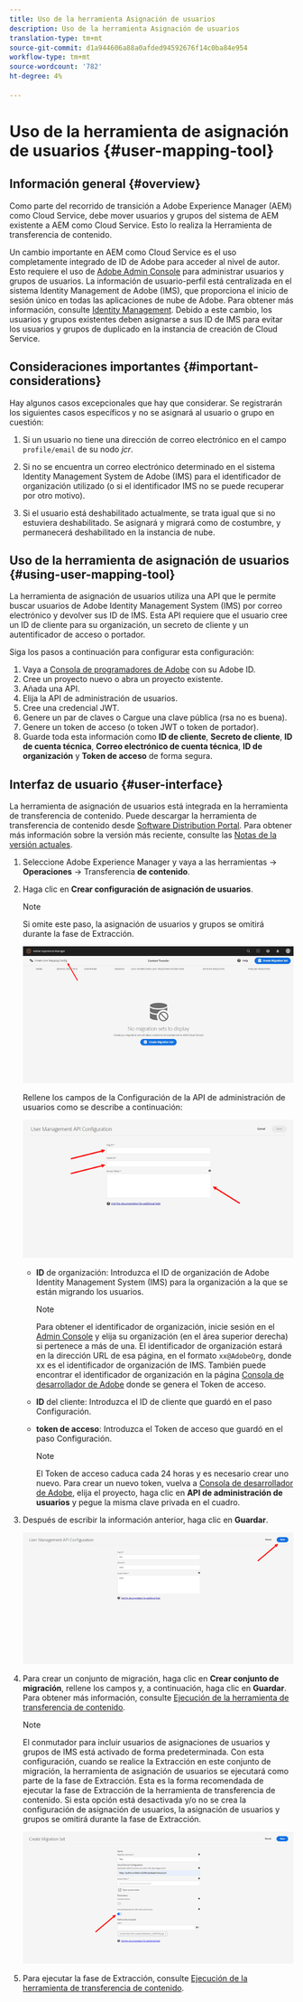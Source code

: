 ```yaml
---
title: Uso de la herramienta Asignación de usuarios
description: Uso de la herramienta Asignación de usuarios
translation-type: tm+mt
source-git-commit: d1a944606a88a0afded94592676f14c0ba84e954
workflow-type: tm+mt
source-wordcount: '782'
ht-degree: 4%

---
```



# Uso de la herramienta de asignación de usuarios {#user-mapping-tool}

## Información general {#overview}

Como parte del recorrido de transición a Adobe Experience Manager (AEM) como Cloud Service, debe mover usuarios y grupos del sistema de AEM existente a AEM como Cloud Service. Esto lo realiza la Herramienta de transferencia de contenido.

Un cambio importante en AEM como Cloud Service es el uso completamente integrado de ID de Adobe para acceder al nivel de autor.  Esto requiere el uso de [Adobe Admin Console](https://helpx.adobe.com/es/enterprise/using/admin-console.html) para administrar usuarios y grupos de usuarios. La información de usuario-perfil está centralizada en el sistema Identity Management de Adobe (IMS), que proporciona el inicio de sesión único en todas las aplicaciones de nube de Adobe. Para obtener más información, consulte [Identity Management](https://experienceleague.adobe.com/docs/experience-manager-cloud-service/overview/what-is-new-and-different.html?lang=en#identity-management). Debido a este cambio, los usuarios y grupos existentes deben asignarse a sus ID de IMS para evitar los usuarios y grupos de duplicado en la instancia de creación de Cloud Service.

## Consideraciones importantes {#important-considerations}

Hay algunos casos excepcionales que hay que considerar. Se registrarán los siguientes casos específicos y no se asignará al usuario o grupo en cuestión:

1. Si un usuario no tiene una dirección de correo electrónico en el campo `profile/email` de su nodo *jcr*.

1. Si no se encuentra un correo electrónico determinado en el sistema Identity Management System de Adobe (IMS) para el identificador de organización utilizado (o si el identificador IMS no se puede recuperar por otro motivo).

1. Si el usuario está deshabilitado actualmente, se trata igual que si no estuviera deshabilitado. Se asignará y migrará como de costumbre, y permanecerá deshabilitado en la instancia de nube.

## Uso de la herramienta de asignación de usuarios {#using-user-mapping-tool}

La herramienta de asignación de usuarios utiliza una API que le permite buscar usuarios de Adobe Identity Management System (IMS) por correo electrónico y devolver sus ID de IMS. Esta API requiere que el usuario cree un ID de cliente para su organización, un secreto de cliente y un autentificador de acceso o portador.

Siga los pasos a continuación para configurar esta configuración:

1. Vaya a [Consola de programadores de Adobe](https://console.adobe.io) con su Adobe ID.
1. Cree un proyecto nuevo o abra un proyecto existente.
1. Añada una API.
1. Elija la API de administración de usuarios.
1. Cree una credencial JWT.
1. Genere un par de claves o Cargue una clave pública (rsa no es buena).
1. Genere un token de acceso (o token JWT o token de portador).
1. Guarde toda esta información como **ID de cliente**, **Secreto de cliente**, **ID de cuenta técnica**, **Correo electrónico de cuenta técnica**, **ID de organización** y **Token de acceso** de forma segura.

## Interfaz de usuario {#user-interface}

La herramienta de asignación de usuarios está integrada en la herramienta de transferencia de contenido. Puede descargar la herramienta de transferencia de contenido desde [Software Distribution Portal](https://experience.adobe.com/#/downloads/content/software-distribution/es-ES/aemcloud.html). Para obtener más información sobre la versión más reciente, consulte las [Notas de la versión actuales](/help/release-notes/release-notes-cloud/release-notes-current.md).

1. Seleccione Adobe Experience Manager y vaya a las herramientas -> **Operaciones** -> Transferencia **de contenido**.
1. Haga clic en **Crear configuración de asignación de usuarios**.

   >[!NOTE]
   >Si omite este paso, la asignación de usuarios y grupos se omitirá durante la fase de Extracción.

   ![image](/help/move-to-cloud-service/content-transfer-tool/assets-user-mapping/user-mapping-1.png)

   Rellene los campos de la Configuración de la API de administración de usuarios como se describe a continuación:

   ![image](/help/move-to-cloud-service/content-transfer-tool/assets-user-mapping/user-mapping-2.png)

   * **ID** de organización: Introduzca el ID de organización de Adobe Identity Management System (IMS) para la organización a la que se están migrando los usuarios.

      >[!NOTE]
      >Para obtener el identificador de organización, inicie sesión en el [Admin Console](https://adminconsole.adobe.com/) y elija su organización (en el área superior derecha) si pertenece a más de una. El identificador de organización estará en la dirección URL de esa página, en el formato `xx@AdobeOrg`, donde xx es el identificador de organización de IMS.  También puede encontrar el identificador de organización en la página [Consola de desarrollador de Adobe](https://console.adobe.io) donde se genera el Token de acceso.

   * **ID** del cliente: Introduzca el ID de cliente que guardó en el paso Configuración.

   * **token de acceso**: Introduzca el Token de acceso que guardó en el paso Configuración.

      >[!NOTE]
      >El Token de acceso caduca cada 24 horas y es necesario crear uno nuevo. Para crear un nuevo token, vuelva a [Consola de desarrollador de Adobe](https://console.adobe.io), elija el proyecto, haga clic en **API de administración de usuarios** y pegue la misma clave privada en el cuadro.

1. Después de escribir la información anterior, haga clic en **Guardar**.

   ![image](/help/move-to-cloud-service/content-transfer-tool/assets-user-mapping/user-mapping-3.png)


1. Para crear un conjunto de migración, haga clic en **Crear conjunto de migración**, rellene los campos y, a continuación, haga clic en **Guardar**. Para obtener más información, consulte [Ejecución de la herramienta de transferencia de contenido](/help/move-to-cloud-service/content-transfer-tool/using-content-transfer-tool.md#running-tool).

   >[!NOTE]
   >El conmutador para incluir usuarios de asignaciones de usuarios y grupos de IMS está activado de forma predeterminada. Con esta configuración, cuando se realice la Extracción en este conjunto de migración, la herramienta de asignación de usuarios se ejecutará como parte de la fase de Extracción. Esta es la forma recomendada de ejecutar la fase de Extracción de la herramienta de transferencia de contenido. Si esta opción está desactivada y/o no se crea la configuración de asignación de usuarios, la asignación de usuarios y grupos se omitirá durante la fase de Extracción.

   ![image](/help/move-to-cloud-service/content-transfer-tool/assets-user-mapping/user-mapping-4.png)

1. Para ejecutar la fase de Extracción, consulte [Ejecución de la herramienta de transferencia de contenido](/help/move-to-cloud-service/content-transfer-tool/using-content-transfer-tool.md#running-tool).



